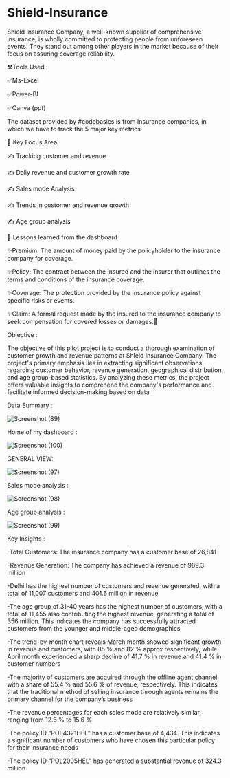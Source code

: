 # Shield-Insurance

Shield Insurance Company, a well-known supplier of comprehensive insurance, is wholly committed to protecting people from unforeseen events. They stand out among other players in the market because of their focus on assuring coverage reliability.

⚒️Tools Used :

✅Ms-Excel

✅Power-BI

✅Canva (ppt)

The dataset provided by #codebasics is from Insurance companies, in which we have to track the 5 major key metrics

🎯 Key Focus Area:

✍ Tracking customer and revenue

✍ Daily revenue and customer growth rate

✍ Sales mode Analysis

✍ Trends in customer and revenue growth

✍ Age group analysis



🌟 Lessons learned from the dashboard

✨Premium: The amount of money paid by the policyholder to the insurance company for coverage.

✨Policy: The contract between the insured and the insurer that outlines the terms and conditions of the insurance coverage.

✨Coverage: The protection provided by the insurance policy against specific risks or events.

✨Claim: A formal request made by the insured to the insurance company to seek compensation for covered losses or damages.🌟


Objective :

The objective of this pilot project is to conduct a thorough examination of customer growth and revenue patterns at Shield Insurance Company. The project's primary emphasis lies in extracting significant observations regarding customer behavior, revenue generation, geographical distribution, and age group-based statistics. By analyzing these metrics, the project offers valuable insights to comprehend the company's performance and facilitate informed decision-making based on data

Data Summary :

![Screenshot (89)](https://github.com/inbatamilan573/Shield-Insurance/assets/61960466/2623f3d1-a394-474c-b7db-9721b148dea8)


Home of my dashboard :

![Screenshot (100)](https://github.com/inbatamilan573/Shield-Insurance/assets/61960466/bf5ae243-56be-4167-a453-58395e3e7af7)

GENERAL VIEW:

![Screenshot (97)](https://github.com/inbatamilan573/Shield-Insurance/assets/61960466/a0406111-2fe7-48c8-a9d4-ad703cc81d2a)

Sales mode analysis :

![Screenshot (98)](https://github.com/inbatamilan573/Shield-Insurance/assets/61960466/68ddcc3f-5786-46e6-9ecd-2e3cc06cd1b6)

Age group analysis :

![Screenshot (99)](https://github.com/inbatamilan573/Shield-Insurance/assets/61960466/15f56054-d257-4386-b1a8-0e4571fa80f9)


Key Insights :

-Total Customers: The insurance company has a customer base of 26,841

-Revenue Generation: The company has achieved a revenue of 989.3 million

-Delhi has the highest number of customers and revenue generated, with a total of 11,007 customers and 401.6 million in revenue

-The age group of 31-40 years has the highest number of customers, with a total of 11,455 also contributing the highest revenue, generating a total of 356 million. This indicates the company has successfully attracted customers from the younger and middle-aged demographics

-The trend-by-month chart reveals March month showed significant growth in revenue and customers, with 85 % and 82 % approx respectively, while April month experienced a sharp decline of 41.7 % in revenue and 41.4 % in customer numbers

-The majority of customers are acquired through the offline agent channel, with a share of 55.4 % and 55.6 % of revenue, respectively. This indicates that the traditional method of selling insurance through agents remains the primary channel for the company’s business

-The revenue percentages for each sales mode are relatively similar, ranging from 12.6 % to 15.6 %

-The policy ID “POL4321HEL” has a customer base of 4,434. This indicates a significant number of customers who have chosen this particular policy for their insurance needs

-The policy ID “POL2005HEL” has generated a substantial revenue of 324.3 million

